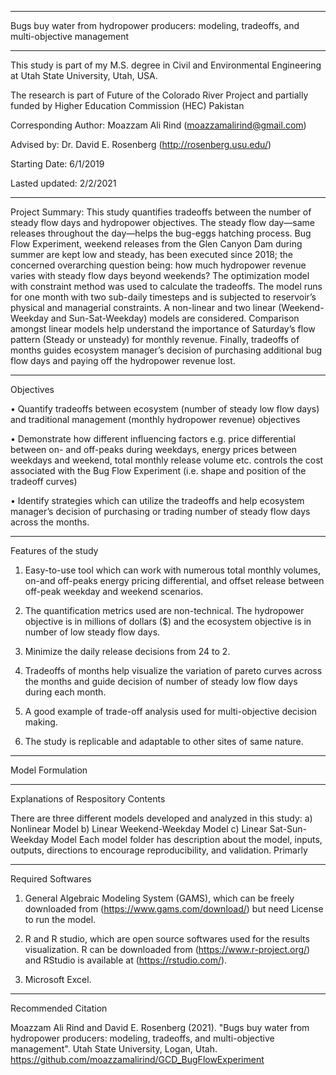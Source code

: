 _________________________________________________________________________________________________
Bugs buy water from hydropower producers: modeling, tradeoffs, and multi-objective management
_________________________________________________________________________________________________

This study is part of my M.S. degree in Civil and Environmental Engineering at Utah State University, Utah, USA.

The research is part of Future of the Colorado River Project and partially funded by Higher Education Commission (HEC) Pakistan

Corresponding Author: Moazzam Ali Rind (moazzamalirind@gmail.com)

Advised by: Dr. David E. Rosenberg (http://rosenberg.usu.edu/)

Starting Date: 6/1/2019

Lasted updated: 2/2/2021
_________________________________________________________________________________________________________________________________________________________________________________

Project Summary: 
    This study quantifies tradeoffs between the number of steady flow days and hydropower objectives. The steady flow day—same releases throughout the day—helps the bug-eggs hatching process. Bug Flow Experiment, weekend releases from the Glen Canyon Dam during summer are kept low and steady, has been executed since 2018; the concerned overarching question being: how much hydropower revenue varies with steady flow days beyond weekends?
	The optimization model with constraint method was used to calculate the tradeoffs. The model runs for one month with two sub-daily timesteps and is subjected to reservoir’s physical and managerial constraints. A non-linear and two linear (Weekend-Weekday and Sun-Sat-Weekday) models are considered. Comparison amongst linear models help understand the importance of Saturday’s flow pattern (Steady or unsteady) for monthly revenue. Finally, tradeoffs of months guides ecosystem manager’s decision of purchasing additional bug flow days and paying off the hydropower revenue lost.
    
_________________________________________________________________________________________________________________________________________________________________________________
Objectives

•	Quantify tradeoffs between ecosystem (number of steady low flow days) and traditional management (monthly hydropower revenue) objectives

•	Demonstrate how different influencing factors e.g. price differential between on- and off-peaks during weekdays, energy prices between weekdays and weekend, total monthly       release volume etc. controls the cost associated with the Bug Flow Experiment (i.e. shape and position of the tradeoff curves)

•	Identify strategies which can utilize the tradeoffs and help ecosystem manager’s decision of purchasing or trading number of steady flow days across the months.
_________________________________________________________________________________________________________________________________________________________________________________
Features of the study

1. Easy-to-use tool which can work with numerous total monthly volumes, on-and off-peaks energy pricing differential, and offset release between off-peak weekday and weekend scenarios.

2. The quantification metrics used are non-technical. The hydropower objective is in millions of dollars ($) and the ecosystem objective is in number of low steady flow days.

3. Minimize the daily release decisions from 24 to 2.

4. Tradeoffs of months help visualize the variation of pareto curves across the months and guide decision of number of steady low flow days during each month.

5.  A good example of trade-off analysis used for multi-objective decision making.

6.  The study is replicable and adaptable to other sites of same nature.

_________________________________________________________________________________________________________________________________________________________________________________
Model Formulation
_________________________________________________________________________________________________________________________________________________________________________________
Explanations of Respository Contents

There are three different models developed and analyzed in this study:
a) Nonlinear Model 
b) Linear Weekend-Weekday Model
c) Linear Sat-Sun-Weekday Model
Each model folder has description about the model, inputs, outputs, directions to encourage reproducibility, and validation. Primarly

_________________________________________________________________________________________________________________________________________________________________________________
Required Softwares

1. General Algebraic Modeling System (GAMS), which can be freely downloaded from (https://www.gams.com/download/) but need License to run the model.

2. R and R studio, which are open source softwares used for the results visualization. R can be downloaded from (https://www.r-project.org/) and RStudio is available at (https://rstudio.com/).

3. Microsoft Excel. 

_________________________________________________________________________________________________________________________________________________________________________________
Recommended Citation

Moazzam Ali Rind and David E. Rosenberg (2021). "Bugs buy water from hydropower producers: modeling, tradeoffs, and multi-objective management". Utah State University, Logan, Utah. https://github.com/moazzamalirind/GCD_BugFlowExperiment

